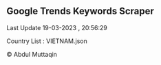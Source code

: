 

## Google Trends Keywords Scraper 
 
Last Update 19-03-2023 , 20:56:29

Country List :
VIETNAM.json



© Abdul Muttaqin 

